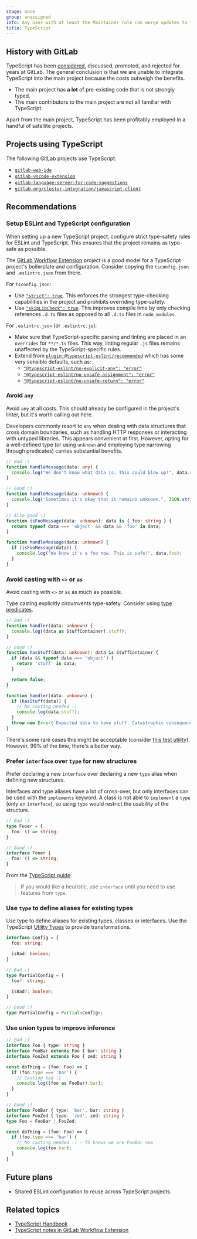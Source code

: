 ```yaml
---
stage: none
group: unassigned
info: Any user with at least the Maintainer role can merge updates to this content. For details, see https://docs.gitlab.com/development/development_processes/#development-guidelines-review.
title: TypeScript
---
```


## History with GitLab

TypeScript has been [considered](https://gitlab.com/gitlab-org/frontend/rfcs/-/issues/35),
discussed, promoted, and rejected for years at GitLab. The general
conclusion is that we are unable to integrate TypeScript into the main
project because the costs outweigh the benefits.

- The main project has **a lot** of pre-existing code that is not strongly typed.
- The main contributors to the main project are not all familiar with TypeScript.

Apart from the main project, TypeScript has been profitably employed in
a handful of satellite projects.

## Projects using TypeScript

The following GitLab projects use TypeScript:

- [`gitlab-web-ide`](https://gitlab.com/gitlab-org/gitlab-web-ide/)
- [`gitlab-vscode-extension`](https://gitlab.com/gitlab-org/gitlab-vscode-extension/)
- [`gitlab-language-server-for-code-suggestions`](https://gitlab.com/gitlab-org/editor-extensions/gitlab-language-server-for-code-suggestions)
- [`gitlab-org/cluster-integration/javascript-client`](https://gitlab.com/gitlab-org/cluster-integration/javascript-client)

## Recommendations

### Setup ESLint and TypeScript configuration

When setting up a new TypeScript project, configure strict type-safety rules for
ESLint and TypeScript. This ensures that the project remains as type-safe as possible.

The [GitLab Workflow Extension](https://gitlab.com/gitlab-org/gitlab-vscode-extension/)
project is a good model for a TypeScript project's boilerplate and configuration.
Consider copying the `tsconfig.json` and `.eslintrc.json` from there.

For `tsconfig.json`:

- Use [`"strict": true`](https://www.typescriptlang.org/tsconfig/#strict).
  This enforces the strongest type-checking capabilities in the project and
  prohibits overriding type-safety.
- Use [`"skipLibCheck": true`](https://www.typescriptlang.org/tsconfig/#skipLibCheck).
  This improves compile time by only checking references `.d.ts`
  files as opposed to all `.d.ts` files in `node_modules`.

For `.eslintrc.json` (or `.eslintrc.js`):

- Make sure that TypeScript-specific parsing and linting are placed in an `overrides`
  for `**/*.ts` files. This way, linting regular `.js` files
  remains unaffected by the TypeScript-specific rules.
- Extend from [`plugin:@typescript-eslint/recommended`](https://typescript-eslint.io/rules/?supported-rules=recommended)
  which has some very sensible defaults, such as:
  - [`"@typescript-eslint/no-explicit-any": "error"`](https://typescript-eslint.io/rules/no-explicit-any/)
  - [`"@typescript-eslint/no-unsafe-assignment": "error"`](https://typescript-eslint.io/rules/no-unsafe-assignment/)
  - [`"@typescript-eslint/no-unsafe-return": "error"`](https://typescript-eslint.io/rules/no-unsafe-return/)

### Avoid `any`

Avoid `any` at all costs. This should already be configured in the project's linter,
but it's worth calling out here.

Developers commonly resort to `any` when dealing with data structures that cross
domain boundaries, such as handling HTTP responses or interacting with untyped
libraries. This appears convenient at first. However, opting for a well-defined type (or using
`unknown` and employing type narrowing through predicates) carries substantial benefits.

```typescript
// Bad :(
function handleMessage(data: any) {
  console.log("We don't know what data is. This could blow up!", data.special.stuff);
}

// Good :)
function handleMessage(data: unknown) {
  console.log("Sometimes it's okay that it remains unknown.", JSON.stringify(data));
}

// Also good :)
function isFooMessage(data: unknown): data is { foo: string } {
  return typeof data === 'object' && data && 'foo' in data;
}

function handleMessage(data: unknown) {
  if (isFooMessage(data)) {
    console.log("We know it's a foo now. This is safe!", data.foo);
  }
}
```

### Avoid casting with `<>` or `as`

Avoid casting with `<>` or `as` as much as possible.

Type casting explicitly circumvents type-safety. Consider using
[type predicates](https://www.typescriptlang.org/docs/handbook/2/narrowing.html#using-type-predicates).

```typescript
// Bad :(
function handler(data: unknown) {
  console.log((data as StuffContainer).stuff);
}

// Good :)
function hasStuff(data: unknown): data is StuffContainer {
  if (data && typeof data === 'object') {
    return 'stuff' in data;
  }

  return false;
}

function handler(data: unknown) {
  if (hasStuff(data)) {
    // No casting needed :)
    console.log(data.stuff);
  }
  throw new Error('Expected data to have stuff. Catastrophic consequences might follow...');
}

```

There's some rare cases this might be acceptable (consider
[this test utility](https://gitlab.com/gitlab-org/gitlab-web-ide/-/blob/3ea8191ed066811caa4fb108713e7538b8d8def1/packages/vscode-extension-web-ide/test-utils/createFakePartial.ts#L1)). However, 99% of the
time, there's a better way.

### Prefer `interface` over `type` for new structures

Prefer declaring a new `interface` over declaring a new `type` alias when defining new structures.

Interfaces and type aliases have a lot of cross-over, but only interfaces can be used
with the `implements` keyword. A class is not able to `implement` a `type` (only an `interface`),
so using `type` would restrict the usability of the structure.

```typescript
// Bad :(
type Fooer = {
  foo: () => string;
}

// Good :)
interface Fooer {
  foo: () => string;
}
```

From the [TypeScript guide](https://www.typescriptlang.org/docs/handbook/2/everyday-types.html#differences-between-type-aliases-and-interfaces):

> If you would like a heuristic, use `interface` until you need to use features from `type`.

### Use `type` to define aliases for existing types

Use type to define aliases for existing types, classes or interfaces. Use
the TypeScript [Utility Types](https://www.typescriptlang.org/docs/handbook/utility-types.html)
to provide transformations.

```typescript
interface Config = {
  foo: string;

  isBad: boolean;
}

// Bad :(
type PartialConfig = {
  foo?: string;

  isBad?: boolean;
}

// Good :)
type PartialConfig = Partial<Config>;
```

### Use union types to improve inference

```typescript
// Bad :(
interface Foo { type: string }
interface FooBar extends Foo { bar: string }
interface FooZed extends Foo { zed: string }

const doThing = (foo: Foo) => {
  if (foo.type === 'bar') {
    // Casting bad :(
    console.log((foo as FooBar).bar);
  }
}

// Good :)
interface FooBar { type: 'bar', bar: string }
interface FooZed { type: 'zed', zed: string }
type Foo = FooBar | FooZed;

const doThing = (foo: Foo) => {
  if (foo.type === 'bar') {
    // No casting needed :) - TS knows we are FooBar now
    console.log(foo.bar);
  }
}
```

## Future plans

- Shared ESLint configuration to reuse across TypeScript projects.

## Related topics

- [TypeScript Handbook](https://www.typescriptlang.org/docs/handbook/intro.html)
- [TypeScript notes in GitLab Workflow Extension](https://gitlab.com/gitlab-org/gitlab-vscode-extension/-/blob/main/docs/developer/coding-guidelines.md?ref_type=heads#typescript)
